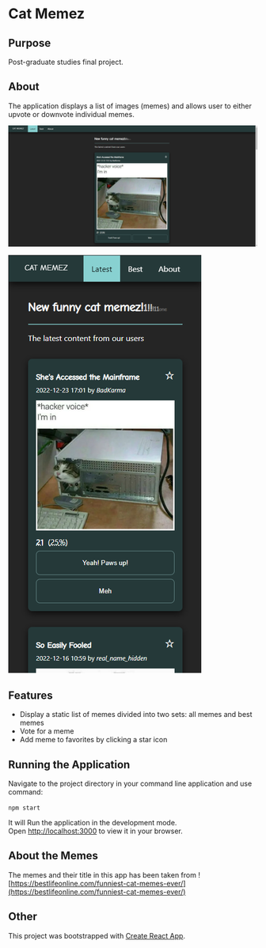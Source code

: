 # Cat Memez

## Purpose

Post-graduate studies final project.

## About

The application displays a list of images (memes) and allows user to either upvote or downvote individual memes.

![Screenshot for web version](docs/screenshot-web.PNG "Web")

![Screenshot for mobile version](docs/screenshot-mobile.PNG "Mobile")

## Features

* Display a static list of memes divided into two sets: all memes and best memes
* Vote for a meme
* Add meme to favorites by clicking a star icon

## Running the Application

Navigate to the project directory in your command line application and use command:

`npm start`

It will Run the application in the development mode.\
Open [http://localhost:3000](http://localhost:3000) to view it in your browser.

## About the Memes

The memes and their title in this app has been taken from ![https://bestlifeonline.com/funniest-cat-memes-ever/](https://bestlifeonline.com/funniest-cat-memes-ever/)

## Other

This project was bootstrapped with [Create React App](https://github.com/facebook/create-react-app).

